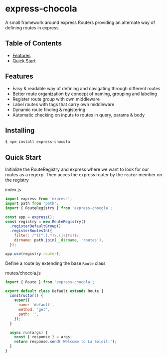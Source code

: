 # express-chocola
A small framework around express Routers providing an alternate way of defining routes in express.

## Table of Contents
- [Features](#features)
- [Quick Start](#quick-start)

## Features
- Easy & readable way of defining and navigating through different routes
- Better route organization by concept of naming, grouping and labeling
- Register route group with own middleware
- Label routes with tags that carry own middleware
- Dynamic route finding & registering
- Automatic checking on inputs to routes in query, params & body

## Installing
```bash
$ npm install express-chocola
```

## Quick Start

Initialize the RouteRegistry and express where we want to look for our routes as a regexp.
Then acces the express router by the `router` member on the registry

index.js
```js
import express from 'express';
import path from 'path';
import { RouteRegistry } from 'express-chocola';

const app = express();
const registry = new RouteRegistry()
  .registerDefaultGroup()
  .registerRoutesIn({
    filter: /^([^.].*)\.(js|ts)$/,
    dirname: path.join(__dirname, 'routes'),
  });

app.use(registry.router);
```
Define a route by extending the base `Route` class

routes/chocola.js
```js
import { Route } from 'express-chocola';

export default class Default extends Route {
  constructor() {
    super({
      name: 'default',
      method: 'get',
      path: '',
    });
  }

  async run(args) {
    const { response } = args;
    return response.send('Welcome to La Soleil!');
  }
}
```
